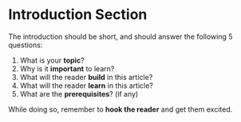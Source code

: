 # Introduction Section

The introduction should be short, and should answer the following 5 questions:

1. What is your **topic**?
2. Why is it **important** to learn?
3. What will the reader **build** in this article?
4. What will the reader **learn** in this article?
5. What are the **prerequisites**? \(if any\)

While doing so, remember to **hook the reader** and get them excited.

